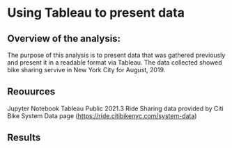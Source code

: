 # Using Tableau to present data

## Overview of the analysis:

The purpose of this analysis is to present data that was gathered previously and present it in a readable format via Tableau. The data collected showed bike sharing servive in New York City for August, 2019.

## Reouurces

Jupyter Notebook
Tableau Public 2021.3
Ride Sharing data provided by Citi Bike System Data page (https://ride.citibikenyc.com/system-data)

## Results
